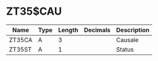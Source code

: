 # ZT35$CAU

| Name | Type | Length | Decimals | Description |
| ---- | ---- | ------ | -------- | ----------- |
| ZT35CA | A | 3 |  | Causale |
| ZT35ST | A | 1 |  | Status |
